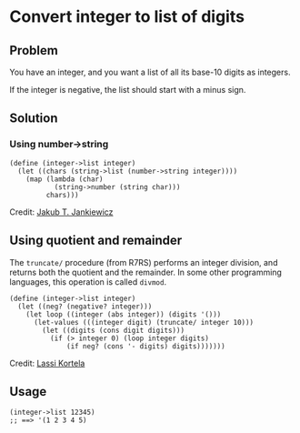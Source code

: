 # Convert integer to list of digits

## Problem

You have an integer, and you want a list of all its base-10 digits as
integers.

If the integer is negative, the list should start with a minus sign.

## Solution

### Using number->string

```
(define (integer->list integer)
  (let ((chars (string->list (number->string integer))))
    (map (lambda (char)
           (string->number (string char)))
         chars)))
```

Credit: [Jakub T. Jankiewicz](https://jcubic.pl/me)

## Using quotient and remainder

The `truncate/` procedure (from R7RS) performs an integer division,
and returns both the quotient and the remainder. In some other
programming languages, this operation is called `divmod`.

```
(define (integer->list integer)
  (let ((neg? (negative? integer)))
    (let loop ((integer (abs integer)) (digits '()))
      (let-values (((integer digit) (truncate/ integer 10)))
        (let ((digits (cons digit digits)))
          (if (> integer 0) (loop integer digits)
              (if neg? (cons '- digits) digits)))))))
```

Credit: [Lassi Kortela](https://github.com/lassik)

## Usage

```
(integer->list 12345)
;; ==> '(1 2 3 4 5)
```
